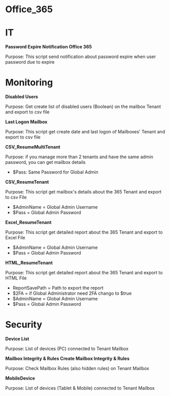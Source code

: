# Office_365

# IT

**Password Expire Notification Office 365**

Purpose:  This script send notification about password expire when user password due to expire

# Monitoring 

**Disabled Users**

Purpose:  Get create list of disabled users (Boolean) on the mailbox Tenant and export to csv file

**Last Logon Mailbox**

Purpose:  This script get create date and last logon of Mailboxes' Tenant and export to csv file

**CSV_ResumeMultiTenant**

Purpose:  if you manage more than 2 tenants and have the same admin password, you can get mailbox details
- $Pass: Same Password for Global Admin

**CSV_ResumeTenant**

Purpose:  This script get mailbox's details about the 365 Tenant and export to csv File
- $AdminName = Global Admin Username
- $Pass = Global Admin Password

**Excel_ResumeTenant**

Purpose:  This script get detailed report about the 365 Tenant and export to Excel File
- $AdminName = Global Admin Username
- $Pass = Global Admin Password

**HTML_ResumeTenant**

Purpose:  This script get detailed report about the 365 Tenant and export to HTML File
- ReportSavePath = Path to export the report 
- $2FA = if Global Administrator need 2FA chango to $true
- $AdminName = Global Admin Username
- $Pass = Global Admin Password

# Security
**Device List** 

Purpose: List of devices (PC) connected to Tenant Mailbox

**Mailbox Integrity & Rules	Create Mailbox Integrity & Rules**

Purpose: Check Mailbox Rules (also hidden rules) on Tenant Mailbox

**MobileDevice**

Purpose: List of devices (Tablet & Mobile) connected to Tenant Mailbox
